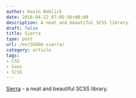 ```yaml
---
author: Kevin Woblick
date: 2016-04-22 07:05:56+00:00
description: A neat and beautiful SCSS library.
draft: false
title: Sierra
type: post
url: /en/568b6-sierra/
category: article
tags:
- CSS
- Sass
- SCSS
---
```


[Sierra](http://sierra-library.github.io/) - a neat and beautiful SCSS library.
